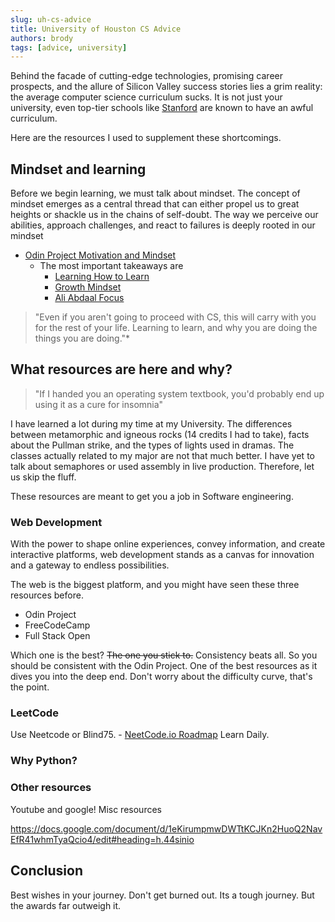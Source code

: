 ```yaml
---
slug: uh-cs-advice
title: University of Houston CS Advice
authors: brody
tags: [advice, university]
---
```


Behind the facade of cutting-edge technologies, promising career prospects, and the allure of Silicon Valley success stories lies a grim reality: the average computer science curriculum sucks. It is not just your university, even top-tier schools like [Stanford](https://www.youtube.com/watch?v=4SiFgB1lGxw) are known to have an awful curriculum.

Here are the resources I used to supplement these shortcomings.

<!-- truncate -->

## Mindset and learning

Before we begin learning, we must talk about mindset. The concept of mindset emerges as a central thread that can either propel us to great heights or shackle us in the chains of self-doubt. The way we perceive our abilities, approach challenges, and react to failures is deeply rooted in our mindset

- [Odin Project Motivation and Mindset](https://www.theodinproject.com/lessons/foundations-motivation-and-mindset)
  - The most important takeaways are
    - [Learning How to Learn](https://www.coursera.org/learn/learning-how-to-learn)
    - [Growth Mindset](https://www.youtube.com/watch?v=_X0mgOOSpLU)
    - [Ali Abdaal Focus](https://www.youtube.com/watch?v=sdhmijg7oRY)

> "Even if you aren't going to proceed with CS, this will carry with you for the rest of your life. Learning to learn, and why you are doing the things you are doing."\*

## What resources are here and why?

> "If I handed you an operating system textbook, you'd probably end up using it as a cure for insomnia"

I have learned a lot during my time at my University. The differences between metamorphic and igneous rocks (14 credits I had to take), facts about the Pullman strike, and the types of lights used in dramas.
The classes actually related to my major are not that much better. I have yet to talk about semaphores or used assembly in live production. Therefore, let us skip the fluff.

These resources are meant to get you a job in Software engineering.

### Web Development

With the power to shape online experiences, convey information, and create interactive platforms, web development stands as a canvas for innovation and a gateway to endless possibilities.

The web is the biggest platform, and you might have seen these three resources before.

- Odin Project
- FreeCodeCamp
- Full Stack Open

Which one is the best? ~~The one you stick to.~~ Consistency beats all.
So you should be consistent with the Odin Project. One of the best resources as it dives you into the deep end. Don't worry about the difficulty curve, that's the point.

### LeetCode

Use Neetcode or Blind75. - [NeetCode.io Roadmap](https://neetcode.io/roadmap)
Learn Daily.

### Why Python?

### Other resources

Youtube and google!
Misc resources

https://docs.google.com/document/d/1eKirumpmwDWTtKCJKn2HuoQ2NavEfR41whmTyaQcio4/edit#heading=h.44sinio

## Conclusion

Best wishes in your journey. Don't get burned out. Its a tough journey. But the awards far outweigh it.
